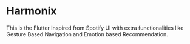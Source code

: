 # Harmonix

This is the Flutter Inspired from Spotify UI with extra functionalities like Gesture Based Navigation and Emotion based Recommendation.


